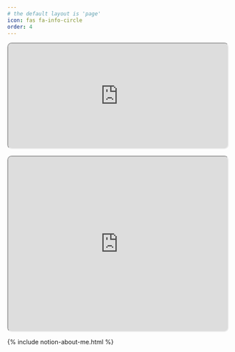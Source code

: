 ```yaml
---
# the default layout is 'page'
icon: fas fa-info-circle
order: 4
---
```


<iframe width="100%" height="240" src="https://cynicdog.github.io/commits-spread/" style="border-radius: 10px;"></iframe>

<iframe width="100%" height="400" src="https://cynicdog.github.io/commits-spread/#/network" style="margin-top: 15px; border-radius: 10px;"></iframe>


{% include notion-about-me.html %}

